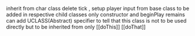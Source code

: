 inherit from char class
delete tick , setup player input from base class to be added in respective child classes
only constructor and beginPlay remains
can add UCLASS(Abstract) specifier to tell that this class is not to be used directly but to be inherited from only
[[doThis]]
[[doThat]]